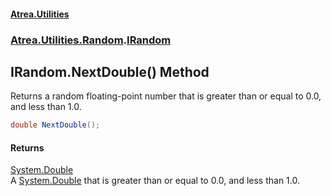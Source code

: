 #### [Atrea.Utilities](./index.md 'index')
### [Atrea.Utilities.Random](./Atrea-Utilities-Random.md 'Atrea.Utilities.Random').[IRandom](./Atrea-Utilities-Random-IRandom.md 'Atrea.Utilities.Random.IRandom')
## IRandom.NextDouble() Method
Returns a random floating-point number that is greater than or equal to 0.0, and less than 1.0.  
```csharp
double NextDouble();
```
#### Returns
[System.Double](https://docs.microsoft.com/en-us/dotnet/api/System.Double 'System.Double')  
A [System.Double](https://docs.microsoft.com/en-us/dotnet/api/System.Double 'System.Double') that is greater than or equal to 0.0, and less than 1.0.  
